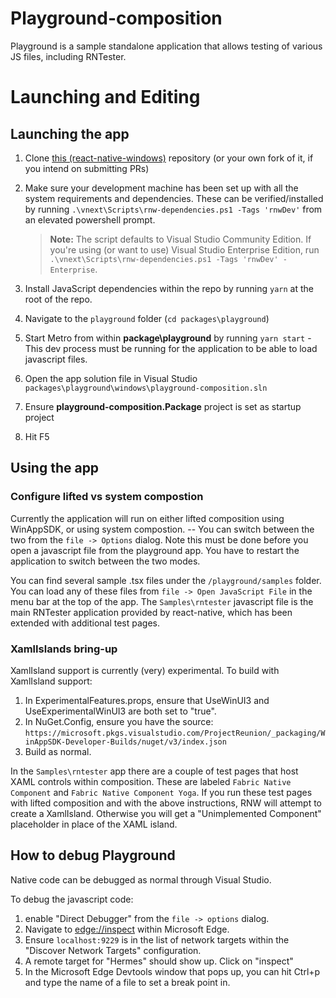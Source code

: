 # Playground-composition

Playground is a sample standalone application that allows testing of various JS files, including RNTester.

# Launching and Editing
## Launching the app

1. Clone [this (react-native-windows)](https://github.com/microsoft/react-native-windows) repository (or your own fork of it, if you intend on submitting PRs)

1. Make sure your development machine has been set up with all the system requirements and dependencies.  These can be verified/installed by running `.\vnext\Scripts\rnw-dependencies.ps1 -Tags 'rnwDev'` from an elevated powershell prompt.
    > **Note:** The script defaults to Visual Studio Community Edition. If you're using (or want to use) Visual Studio Enterprise Edition, run `.\vnext\Scripts\rnw-dependencies.ps1 -Tags 'rnwDev' -Enterprise`.

1. Install JavaScript dependencies within the repo by running `yarn` at the root of the repo.

1. Navigate to the `playground` folder  (`cd packages\playground`)

1. Start Metro from within **package\playground** by running `yarn start` - This dev process must be running for the application to be able to load javascript files.

1. Open the app solution file in Visual Studio `packages\playground\windows\playground-composition.sln`

1. Ensure **playground-composition.Package** project is set as startup project

1. Hit F5


## Using the app

### Configure lifted vs system compostion

Currently the application will run on either lifted composition using WinAppSDK, or using system compostion.  -- You can switch between the two from the `file -> Options` dialog.  Note this must be done before you open a javascript file from the playground app. You have to restart the application to switch between the two modes.

You can find several sample .tsx files under the `/playground/samples` folder. You can load any of these files from `file -> Open JavaScript File` in the menu bar at the top of the app.  The `Samples\rntester` javascript file is the main RNTester application provided by react-native, which has been extended with additional test pages.

### XamlIslands bring-up

XamlIsland support is currently (very) experimental.  To build with XamlIsland support:
1. In ExperimentalFeatures.props, ensure that UseWinUI3 and UseExperimentalWinUI3 are both set to "true".
1. In NuGet.Config, ensure you have the source: `https://microsoft.pkgs.visualstudio.com/ProjectReunion/_packaging/WinAppSDK-Developer-Builds/nuget/v3/index.json`
1. Build as normal.

In the `Samples\rntester` app there are a couple of test pages that host XAML controls within composition.  These are labeled `Fabric Native Component` and `Fabric Native Component Yoga`.  If you run these test pages with lifted composition and with the above instructions, RNW will attempt to create a XamlIsland.  Otherwise you will get a "Unimplemented Component" placeholder in place of the XAML island.

## How to debug Playground

Native code can be debugged as normal through Visual Studio.  

To debug the javascript code: 

1. enable "Direct Debugger" from the `file -> options` dialog.
1. Navigate to [edge://inspect](edge://inspect) within Microsoft Edge.  
1. Ensure `localhost:9229` is in the list of network targets within the "Discover Network Targets" configuration.
1. A remote target for "Hermes" should show up.  Click on "inspect"
1. In the Microsoft Edge Devtools window that pops up, you can hit Ctrl+p and type the name of a file to set a break point in.
